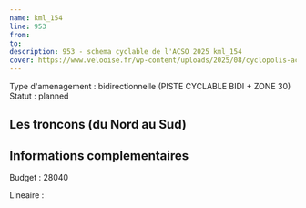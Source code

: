 ```yaml
---
name: kml_154 
line: 953
from: 
to:  
description: 953 - schema cyclable de l'ACSO 2025 kml_154 
cover: https://www.velooise.fr/wp-content/uploads/2025/08/cyclopolis-acso-953.jpg
---
```

Type d'amenagement : bidirectionnelle (PISTE CYCLABLE BIDI + ZONE 30)
Statut : planned
## Les troncons (du Nord au Sud)

## Informations complementaires

Budget  : 28040 

Lineaire :

